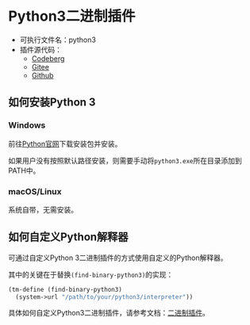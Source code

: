 # Python3二进制插件
+ 可执行文件名：python3
+ 插件源代码：
  - [Codeberg](https://codeberg.org/XmacsLabs/mogan/src/branch/branch-1.2/TeXmacs/plugins/binary/progs/binary/python3.scm)
  - [Gitee](https://gitee.com/XmacsLabs/mogan/blob/branch-1.2/TeXmacs/plugins/binary/progs/binary/python3.scm)
  - [Github](https://github.com/XmacsLabs/mogan/blob/branch-1.2/TeXmacs/plugins/binary/progs/binary/python3.scm)

## 如何安装Python 3
### Windows
前往[Python官网](https://www.python.org)下载安装包并安装。

如果用户没有按照默认路径安装，则需要手动将`python3.exe`所在目录添加到PATH中。

### macOS/Linux
系统自带，无需安装。

## 如何自定义Python解释器
可通过自定义Python 3二进制插件的方式使用自定义的Python解释器。

其中的关键在于替换`(find-binary-python3)`的实现：
``` scheme
(tm-define (find-binary-python3)
  (system->url "/path/to/your/python3/interpreter"))
```

具体如何自定义Python3二进制插件，请参考文档：[二进制插件](plugin_binary.md)。
